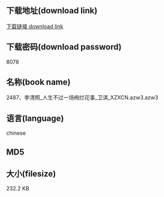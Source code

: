 ## 下载地址(download link)
[下载链接 download link](https://tutu365.netlify.app/?s=2487%E3%80%81%E6%9D%8E%E6%B8%85%E7%85%A7_%E4%BA%BA%E7%94%9F%E4%B8%8D%E8%BF%87%E4%B8%80%E5%9C%BA%E7%BB%9A%E7%83%82%E8%8A%B1%E4%BA%8B_%E5%8D%AB%E6%B7%87_XZXCN.azw3)

## 下载密码(download password)
8078

## 名称(book name)
2487、李清照_人生不过一场绚烂花事_卫淇_XZXCN.azw3.azw3

## 语言(language)
chinese

## MD5


## 大小(filesize)
232.2 KB
